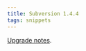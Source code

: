 ```yaml
---
title: Subversion 1.4.4
tags: snippets
---
```


[Upgrade notes](http://wincent.dev/wiki/Upgrading_to_Subversion_1.4.4).
